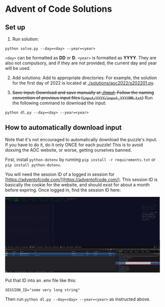 # Advent of Code Solutions

## Set up

1. Run solution:

```
python solve.py --day=<day> --year=<year>
```

`<day>` can be formatted as __DD__ or __D__. `<year>` is formatted as __YYYY__. They are also not compulsory, and if they are not provided, the current day and year will be used.


2. Add solutions: Add to appropriate directories: For example, the solution for the first day of 2022 is located at [./solutions/aoc2022/s202201.py](./solutions/aoc2022/s202201.py).

3. ~~Save input: Download and save manually at [./input](./input/). Follow the naming convention of previous input files (`input/YYYY/input_YYYYMM.txt`)~~ Run the following command to download the input:

```
python dl.py --day=<day> --year=<year>
```

## How to automatically download input

Note that it's not encouraged to automatically download the puzzle's input. If you have to do it, do it only ONCE for each puzzle! This is to avoid doxxing the AOC website, or worse, getting ourselves banned.

First, install `python-dotenv` by running `pip install -r requirements.txt` or `pip install python-dotenv`.

You will need the session ID of a logged in session for [https://adventofcode.com/](https://adventofcode.com/). This session ID is basically the cookie for the website, and should exist for about a month before expiring. Once logged in, find the session ID here:

![AOC Session ID](./.assets/aoc_session.png)

Put that ID into an .env file like this:

```
SESSION_ID="some very long string"
```

Then run `python dl.py --day=<day> --year=<year>` as instructed above.